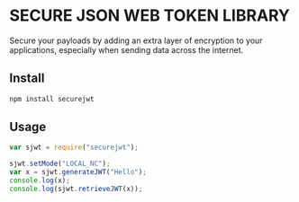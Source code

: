# SECURE JSON WEB TOKEN LIBRARY

Secure your payloads by adding an extra layer of encryption to your applications, especially when sending data across the internet.

## Install

```bash
npm install securejwt
```
## Usage

```javascript
var sjwt = require("securejwt");

sjwt.setMode("LOCAL_NC");
var x = sjwt.generateJWT("Hello");
console.log(x);
console.log(sjwt.retrieveJWT(x));
```